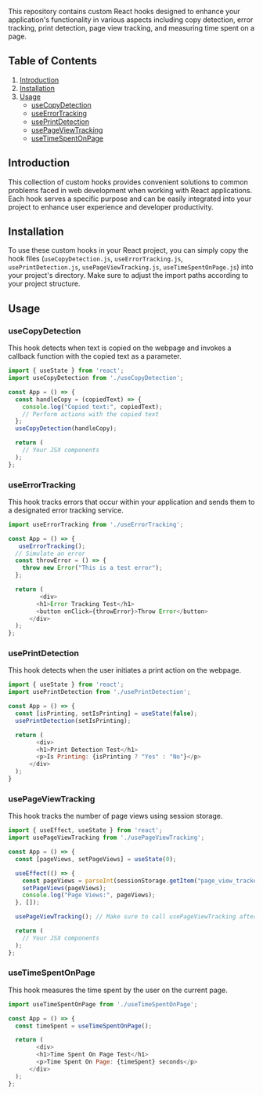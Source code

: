 This repository contains custom React hooks designed to enhance your application's functionality in various aspects including copy detection, error tracking, print detection, page view tracking, and measuring time spent on a page.

## Table of Contents

1. [Introduction](#introduction)
2. [Installation](#installation)
3. [Usage](#usage)
    - [useCopyDetection](#usecopydetection)
    - [useErrorTracking](#useerrortracking)
    - [usePrintDetection](#useprintdetection)
    - [usePageViewTracking](#usepageviewtracking)
    - [useTimeSpentOnPage](#usetimespentonpage)

## Introduction

This collection of custom hooks provides convenient solutions to common problems faced in web development when working with React applications. Each hook serves a specific purpose and can be easily integrated into your project to enhance user experience and developer productivity.

## Installation

To use these custom hooks in your React project, you can simply copy the hook files (`useCopyDetection.js`, `useErrorTracking.js`, `usePrintDetection.js`, `usePageViewTracking.js`, `useTimeSpentOnPage.js`) into your project's directory. Make sure to adjust the import paths according to your project structure.

## Usage

### useCopyDetection

This hook detects when text is copied on the webpage and invokes a callback function with the copied text as a parameter.

```javascript
import { useState } from 'react';
import useCopyDetection from './useCopyDetection';

const App = () => {
  const handleCopy = (copiedText) => {
    console.log("Copied text:", copiedText);
    // Perform actions with the copied text
  };
  useCopyDetection(handleCopy);

  return (
    // Your JSX components
  );
};

```

### useErrorTracking

This hook tracks errors that occur within your application and sends them to a designated error tracking service.

```javascript
import useErrorTracking from './useErrorTracking';

const App = () => {
   useErrorTracking();
  // Simulate an error
  const throwError = () => {
    throw new Error("This is a test error");
  };

  return (
         <div>
        <h1>Error Tracking Test</h1>
        <button onClick={throwError}>Throw Error</button>
      </div>
  );
};

```

### usePrintDetection

This hook detects when the user initiates a print action on the webpage.

```javascript
import { useState } from 'react';
import usePrintDetection from './usePrintDetection';

const App = () => {
  const [isPrinting, setIsPrinting] = useState(false);
  usePrintDetection(setIsPrinting);

  return (
        <div>
        <h1>Print Detection Test</h1>
        <p>Is Printing: {isPrinting ? "Yes" : "No"}</p>
      </div>
  );
}

```

### usePageViewTracking

This hook tracks the number of page views using session storage.

```javascript
import { useEffect, useState } from 'react';
import usePageViewTracking from './usePageViewTracking';

const App = () => {
  const [pageViews, setPageViews] = useState(0);

  useEffect(() => {
    const pageViews = parseInt(sessionStorage.getItem("page_view_tracker_page_views"), 10) || 0;
    setPageViews(pageViews);
    console.log("Page Views:", pageViews);
  }, []);

  usePageViewTracking(); // Make sure to call usePageViewTracking after initializing the state

  return (
    // Your JSX components
  );
};

```

### useTimeSpentOnPage

This hook measures the time spent by the user on the current page.

```javascript
import useTimeSpentOnPage from './useTimeSpentOnPage';

const App = () => {
  const timeSpent = useTimeSpentOnPage();

  return (
        <div>
        <h1>Time Spent On Page Test</h1>
        <p>Time Spent On Page: {timeSpent} seconds</p>
      </div>
  );
};


```
